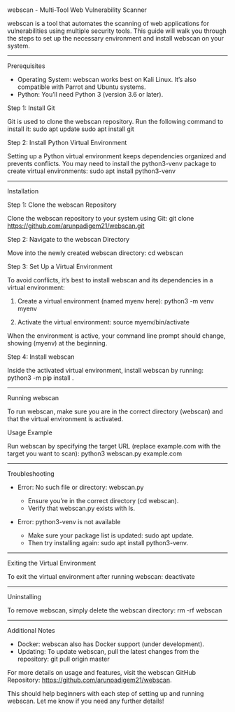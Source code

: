 # 
webscan - Multi-Tool Web Vulnerability Scanner

webscan is a tool that automates the scanning of web applications for vulnerabilities using multiple security tools. This guide will walk you through the steps to set up the necessary environment and install webscan on your system.

---

Prerequisites

- Operating System: webscan works best on Kali Linux. It’s also compatible with Parrot and Ubuntu systems.
- Python: You’ll need Python 3 (version 3.6 or later).

Step 1: Install Git

Git is used to clone the webscan repository. Run the following command to install it:
sudo apt update
sudo apt install git

Step 2: Install Python Virtual Environment

Setting up a Python virtual environment keeps dependencies organized and prevents conflicts. You may need to install the python3-venv package to create virtual environments:
sudo apt install python3-venv

---

Installation

Step 1: Clone the webscan Repository

Clone the webscan repository to your system using Git:
git clone https://github.com/arunpadigem21/webscan.git

Step 2: Navigate to the webscan Directory

Move into the newly created webscan directory:
cd webscan

Step 3: Set Up a Virtual Environment

To avoid conflicts, it’s best to install webscan and its dependencies in a virtual environment:

1. Create a virtual environment (named myenv here):
   python3 -m venv myenv

2. Activate the virtual environment:
   source myenv/bin/activate

When the environment is active, your command line prompt should change, showing (myenv) at the beginning.

Step 4: Install webscan

Inside the activated virtual environment, install webscan by running:
python3 -m pip install .

---

Running webscan

To run webscan, make sure you are in the correct directory (webscan) and that the virtual environment is activated.

Usage Example

Run webscan by specifying the target URL (replace example.com with the target you want to scan):
python3 webscan.py example.com

---

Troubleshooting

- Error: No such file or directory: webscan.py
  - Ensure you’re in the correct directory (cd webscan).
  - Verify that webscan.py exists with ls.

- Error: python3-venv is not available
  - Make sure your package list is updated: sudo apt update.
  - Then try installing again: sudo apt install python3-venv.

---

Exiting the Virtual Environment

To exit the virtual environment after running webscan:
deactivate

---

Uninstalling

To remove webscan, simply delete the webscan directory:
rm -rf webscan

---

Additional Notes

- Docker: webscan also has Docker support (under development).
- Updating: To update webscan, pull the latest changes from the repository:
  git pull origin master

For more details on usage and features, visit the webscan GitHub Repository: https://github.com/arunpadigem21/webscan.

This should help beginners with each step of setting up and running webscan. Let me know if you need any further details!
